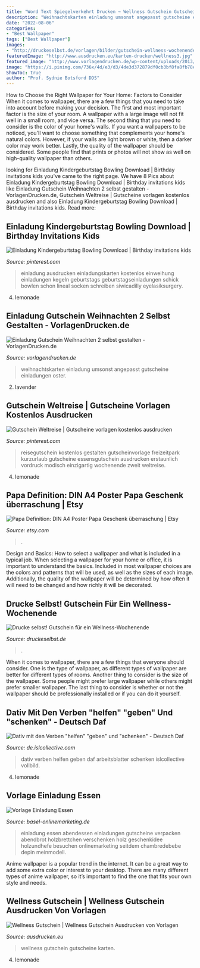 ```yaml
---
title: "Word Text Spiegelverkehrt Drucken ~ Wellness Gutschein Gutscheine Karten"
description: "Weihnachtskarten einladung umsonst angepasst gutscheine einladungen oster"
date: "2022-08-06"
categories:
- "Best Wallpaper"
tags: ["Best Wallpaper"]
images:
- "http://druckeselbst.de/vorlagen/bilder/gutschein-wellness-wochenende-vorlagenfelder.png.pagespeed.ce.t6Q1pXSLIV.png"
featuredImage: "http://www.ausdrucken.eu/karten-drucken/wellness3.jpg"
featured_image: "http://www.vorlagendrucken.de/wp-content/uploads/2013/12/weihnachten-2-A6.jpg"
image: "https://i.pinimg.com/736x/4d/e3/d3/4de3d372879df0cb3bf8fa8fb78e6eec--voucher-presents.jpg"
ShowToc: true
author: "Prof. Sydnie Botsford DDS"
---
```



How to Choose the Right Wallpaper for Your Home: Factors to Consider
When it comes to wallpaper, there are a few things that you need to take into account before making your decision. The first and most important factor is the size of your room. A wallpaper with a large image will not fit well in a small room, and vice versa. 
The second thing that you need to consider is the color of your home's walls. If you want a wallpapers to be noticed, you'll want to choose something that complements your home's natural colors. However, if your walls are light brown or white, then a darker color may work better. 
Lastly, the quality of the wallpaper should be considered. Some people find that prints or photos will not show as well on high-quality wallpaper than others.

	

		
looking for Einladung Kindergeburtstag Bowling Download | Birthday invitations kids you've came to the right page. We have 8 Pics about Einladung Kindergeburtstag Bowling Download | Birthday invitations kids like Einladung Gutschein Weihnachten 2 selbst gestalten - VorlagenDrucken.de, Gutschein Weltreise | Gutscheine vorlagen kostenlos ausdrucken and also Einladung Kindergeburtstag Bowling Download | Birthday invitations kids. Read more:
		
    
## Einladung Kindergeburtstag Bowling Download | Birthday Invitations Kids

<img loading=lazy src="https://i.pinimg.com/736x/39/74/dd/3974dd28bc657f33815c0785c96bb84e.jpg" onerror="this.onerror=null;this.src='https://tse4.mm.bing.net/th?id=OIP.hQbmOaRsTKLvNjAsyf_REQHaKe&amp;pid=15.1';" alt="Einladung Kindergeburtstag Bowling Download | Birthday invitations kids">

_Source: pinterest.com_

>einladung ausdrucken einladungskarten kostenlos einweihung einladungen kegeln geburtstags geburtstagseinladungen schick bowlen schon lineal socken schreiben siwicadilly eyelasiksurgery. 

	

4. lemonade 

    
## Einladung Gutschein Weihnachten 2 Selbst Gestalten - VorlagenDrucken.de

<img loading=lazy src="http://www.vorlagendrucken.de/wp-content/uploads/2013/12/weihnachten-2-A6.jpg" onerror="this.onerror=null;this.src='https://tse4.mm.bing.net/th?id=OIP.FehNFD6xfleeD9l7Zbc80QHaKe&amp;pid=15.1';" alt="Einladung Gutschein Weihnachten 2 selbst gestalten - VorlagenDrucken.de">

_Source: vorlagendrucken.de_

>weihnachtskarten einladung umsonst angepasst gutscheine einladungen oster. 

	

2. lavender 

    
## Gutschein Weltreise | Gutscheine Vorlagen Kostenlos Ausdrucken

<img loading=lazy src="https://i.pinimg.com/736x/4d/e3/d3/4de3d372879df0cb3bf8fa8fb78e6eec--voucher-presents.jpg" onerror="this.onerror=null;this.src='https://tse1.mm.bing.net/th?id=OIP.rWtTBjjF04D-vsUihxAUNwHaFP&amp;pid=15.1';" alt="Gutschein Weltreise | Gutscheine vorlagen kostenlos ausdrucken">

_Source: pinterest.com_

>reisegutschein kostenlos gestalten gutscheinvorlage freizeitpark kurzurlaub gutscheine essensgutschein ausdrucken erstaunlich vordruck modisch einzigartig wochenende zweit weltreise. 

	

4. lemonade 

    
## Papa Definition: DIN A4 Poster Papa Geschenk überraschung | Etsy

<img loading=lazy src="https://i.etsystatic.com/15109586/r/il/5aa9ee/1852755469/il_794xN.1852755469_ft58.jpg" onerror="this.onerror=null;this.src='https://tse4.mm.bing.net/th?id=OIP.F92JwzzinHntNjdNjklkyQHaKU&amp;pid=15.1';" alt="Papa Definition: DIN A4 Poster Papa Geschenk überraschung | Etsy">

_Source: etsy.com_

>. 

	

Design and Basics: How to select a wallpaper and what is included in a typical job.
When selecting a wallpaper for your home or office, it is important to understand the basics. Included in most wallpaper choices are the colors and patterns that will be used, as well as the sizes of each image. Additionally, the quality of the wallpaper will be determined by how often it will need to be changed and how richly it will be decorated.

    
## Drucke Selbst! Gutschein Für Ein Wellness-Wochenende

<img loading=lazy src="http://druckeselbst.de/vorlagen/bilder/gutschein-wellness-wochenende-vorlagenfelder.png.pagespeed.ce.t6Q1pXSLIV.png" onerror="this.onerror=null;this.src='https://tse3.mm.bing.net/th?id=OIP.t6Q1pXSLIVzHHhm5K-77oAAAAA&amp;pid=15.1';" alt="Drucke selbst! Gutschein für ein Wellness-Wochenende">

_Source: druckeselbst.de_

>. 

	

When it comes to wallpaper, there are a few things that everyone should consider. One is the type of wallpaper, as different types of wallpaper are better for different types of rooms. Another thing to consider is the size of the wallpaper. Some people might prefer large wallpaper while others might prefer smaller wallpaper. The last thing to consider is whether or not the wallpaper should be professionally installed or if you can do it yourself.

    
## Dativ Mit Den Verben &quot;helfen&quot; &quot;geben&quot; Und &quot;schenken&quot; - Deutsch Daf

<img loading=lazy src="https://de.islcollective.com/preview/201105/f/dativ-mit-den-verben-helfen-geben-und-schenken-arbeitsblatter_6035_1.jpg" onerror="this.onerror=null;this.src='https://tse2.mm.bing.net/th?id=OIP.3mPSywNT4dh9SD6tXcSnsAHaKe&amp;pid=15.1';" alt="Dativ mit den Verben &quot;helfen&quot; &quot;geben&quot; und &quot;schenken&quot; - Deutsch Daf">

_Source: de.islcollective.com_

>dativ verben helfen geben daf arbeitsblatter schenken islcollective vollbild. 

	

4. lemonade 

    
## Vorlage Einladung Essen

<img loading=lazy src="https://basel-onlinemarketing.de/data/vorlage-einladung-essen-7.jpg" onerror="this.onerror=null;this.src='https://tse3.mm.bing.net/th?id=OIP.sBFCYTvoKEPUaaft5mES5gHaE8&amp;pid=15.1';" alt="Vorlage Einladung Essen">

_Source: basel-onlinemarketing.de_

>einladung essen abendessen einladungen gutscheine verpacken abendbrot holzbrettchen verschenken holz geschenkidee holzundhefe besuchen onlinemarketing seitdem chambredebebe depin meinmodell. 

	

Anime wallpaper is a popular trend in the internet. It can be a great way to add some extra color or interest to your desktop. There are many different types of anime wallpaper, so it’s important to find the one that fits your own style and needs.

    
## Wellness Gutschein | Wellness Gutschein Ausdrucken Von Vorlagen

<img loading=lazy src="http://www.ausdrucken.eu/karten-drucken/wellness3.jpg" onerror="this.onerror=null;this.src='https://tse4.mm.bing.net/th?id=OIP.tRM0YGwdqelNEg_pYkPo1QAAAA&amp;pid=15.1';" alt="Wellness Gutschein | Wellness Gutschein Ausdrucken von Vorlagen">

_Source: ausdrucken.eu_

>wellness gutschein gutscheine karten. 

	

4. lemonade 

